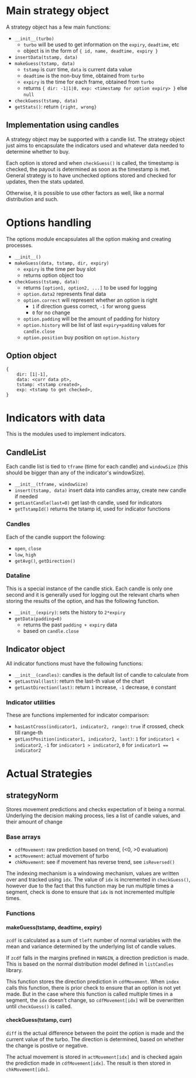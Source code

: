 # Main strategy object
A strategy object has a few main functions:

- `__init__(turbo)`
    - `turbo` will be used to get information on the `expiry`, `deadtime`, etc
    - object is in the form of `{ id, name, deadtime, expiry }`
- `insertData(tstamp, data)`
- `makeGuess(tstamp, data)`
    - `tstamp` is curr time, `data` is current data value
    - `deadtime` is the non-buy time, obtained from `turbo`
    - `expiry` is the time for each frame, obtained from `turbo`
    - returns `{ dir: -1|1|0, exp: <timestamp for option expiry> }` else `null`
- `checkGuess(tstamp, data)`
- `getStats()`: return `{right, wrong}`

## Implementation using candles
A strategy object may be supported with a candle list. The strategy object just aims to encapsulate the indicators used and whatever data needed to determine whether to buy.

Each option is stored and when `checkGuess()` is called, the timestamp is checked, the payout is determined as soon as the timestamp is met. General strategy is to have unchecked options stored and checked for updates, then the stats updated.

Otherwise, it is possible to use other factors as well, like a normal distribution and such.

# Options handling
The options module encapsulates all the option making and creating processes.

- `__init__()`
- `makeGuess(data, tstamp, dir, expiry)`
    - `expiry` is the time per buy slot
    - returns option object too
- `checkGuess(tstamp, data)`:
    - returns `[option1, option2, ...]` to be used for logging
    - `option.data2` represents final data
    - `option.correct` will represent whether an option is right
        - `1` if direction guess correct, `-1` for wrong guess
        - `0` for no change
    - `option.padding` will be the amount of padding for history
    - `option.history` will be list of last `expiry+padding` values for `candle.close`
    - `option.position` buy position on `option.history`

## Option object
```
{
    dir: [1|-1],
    data: <curr data pt>,
    tstamp: <tstamp created>,
    exp: <tstamp to get checked>,
}
```

# Indicators with data
This is the modules used to implement indicators.

## CandleList
Each candle list is tied to `tframe` (time for each candle) and `windowSize` (this should be bigger than any of the indicator's windowSize).

- `__init__(tframe, windowSize)`
- `insert(tstamp, data)` insert data into candles array, create new candle if needed
- `getLastCandle(last=0)` get last-th candle, used for indicators
- `getTstampId()` returns the tstamp id, used for indicator functions

### Candles
Each of the candle support the following:

- `open`, `close`
- `low`, `high`
- `getAvg()`, `getDirection()`

### Dataline
This is a special instance of the candle stick. Each candle is only one second and it is generally used for logging out the relevant charts when storing the results of the option, and has the following function.

- `__init__(expiry)`: sets the history to `2*expiry`
- `getData(padding=0)`
    - returns the past `padding + expiry` data
    - based on `candle.close`

## Indicator object
All indicator functions must have the following functions:

- `__init__(candles)`: candles is the default list of candle to calculate from
- `getLastVal(last)`: return the last-th value of the chart
- `getLastDirection(last)`: return `1` increase, `-1` decrease, `0` constant

### Indicator utilities
These are functions implemented for indicator comparison:

- `hasLastCross(indicator1, indicator2, range)`: `true` if crossed, check till range-th
- `getLastPosition(indicator1, indicator2, last)`: `1` for `indicator1 < indicator2`, `-1` for `indicator1 > indicator2`, `0` for `indicator1 == indicator2`

# Actual Strategies
## strategyNorm
Stores movement predictions and checks expectation of it being a normal. Underlying the decision making process, lies a list of candle values, and their amount of change

### Base arrays
- `cdfMovement`: raw prediction based on trend, (<0, >0 evaluation)
- `actMovement`: actual movement of turbo
- `chkMovement`: see if movement has reverse trend, see `isReversed()`

The indexing mechanism is a windowing mechanism, values are written over and tracked using `idx`. The value of `idx` is incremented in `checkGuess()`, however due to the fact that this function may be run multiple times a segment, check is done to ensure that `idx` is not incremented multiple times.

### Functions
#### makeGuess(tstamp, deadtime, expiry)
`zcdf` is calculated as a sum of `tleft` number of normal variables with the mean and variance determined by the underlying list of candle values.

If `zcdf` falls in the margins prefined in `MARGIN`, a direction prediction is made. This is based on the normal distribution model defined in `listCandles` library.

This function stores the direction prediction in `cdfMovement`. When `index` calls this function, there is prior check to ensure that an option is not yet made. But in the case where this function is called multiple times in a segment, the `idx` doesn't change, so `cdfMovement[idx]` will be overwritten until `checkGuess()` is called.

#### checkGuess(tstamp, curr)
`diff` is the actual difference between the point the option is made and the current value of the turbo. The direction is determined, based on whether the change is postive or negative.

The actual movement is stored in `actMovement[idx]` and is checked again the prediction made in `cdfMovement[idx]`. The result is then stored in `chkMovement[idx]`.
